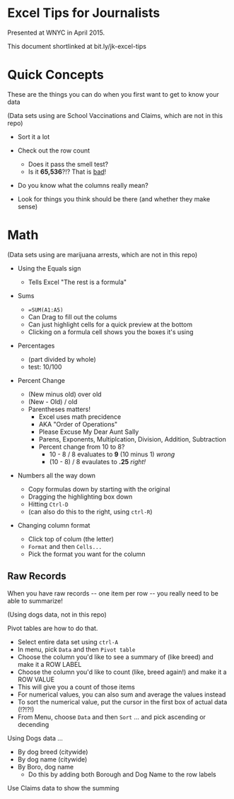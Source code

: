 # Excel Tips for Journalists

Presented at WNYC in April 2015. 

This document shortlinked at bit.ly/jk-excel-tips

# Quick Concepts

These are the things you can do when you first want to get to know your data

(Data sets using are School Vaccinations and Claims, which are not in this repo)

- Sort it a lot

- Check out the row count 
  - Does it pass the smell test?
  - Is it **65,536**?!? That is [bad](http://superuser.com/questions/366468/what-is-the-maximum-allowed-rows-in-a-microsoft-excel-xls-or-xlsx)!

- Do you know what the columns really mean?

  
- Look for things you think should be there (and whether they make sense)


# Math

(Data sets using are marijuana arrests, which are not in this repo)

- Using the Equals sign
  * Tells Excel "The rest is a formula"

- Sums

  - `=SUM(A1:A5)`
  - Can Drag to fill out the colums
  - Can just highlight cells for a quick preview at the bottom
  - Clicking on a formula cell shows you the boxes it's using

- Percentages 

  - (part divided by whole)
  - test: 10/100

- Percent Change

  - (New minus old) over old
  - (New - Old) / old
  - Parentheses matters!
    - Excel uses math precidence
    - AKA "Order of Operations"
    - Please Excuse My Dear Aunt Sally
    - Parens, Exponents, Multiplcation, Division, Addition, Subtraction
    - Percent change from 10 to 8?
      * 10 - 8 / 8 evaluates to **9** (10 minus 1) *wrong*
      * (10 - 8) / 8 evaulates to **.25** *right!*
  
- Numbers all the way down
  * Copy formulas down by starting with the original
  * Dragging the highlighting box down
  * Hitting `Ctrl-D`
  * (can also do this to the right, using `ctrl-R`)

- Changing column format
  * Click top of colum (the letter)
  * `Format` and then `Cells...`
  * Pick the format you want for the column


## Raw Records

When you have raw records -- one item per row -- you really need to be able to summarize!

(Using dogs data, not in this repo)

Pivot tables are how to do that. 

- Select entire data set using `ctrl-A`
- In menu, pick `Data` and then `Pivot table`
- Choose the column you'd like to see a summary of (like breed) and make it a ROW LABEL
- Choose the column you'd like to count (like, breed again!) and make it a ROW VALUE
- This will give you a count of those items
- For numerical values, you can also sum and average the values instead
- To sort the numerical value, put the cursor in the first box of actual data (!?!?!)
- From Menu, choose `Data` and then `Sort` ... and pick ascending or decending

Using Dogs data ...

- By dog breed (citywide)
- By dog name (citywide)
- By Boro, dog name
  * Do this by adding both Borough and Dog Name to the row labels

Use Claims data to show the summing



